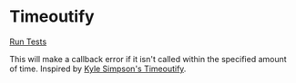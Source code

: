 # Timeoutify

[Run Tests](timeoutify.html)

This will make a callback error if it isn't called within the specified amount of time.  Inspired by [Kyle Simpson's Timeoutify](https://github.com/getify/You-Dont-Know-JS/blob/master/async%20%26%20performance/ch2.md).

